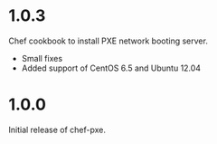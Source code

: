 # 1.0.3
Chef cookbook to install PXE network booting server. 
* Small fixes
* Added support of CentOS 6.5 and Ubuntu 12.04

# 1.0.0
Initial release of chef-pxe.